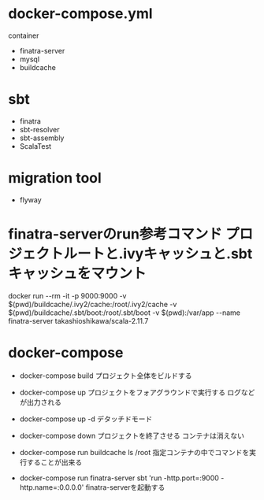 # docker-compose.yml
container
- finatra-server
- mysql
- buildcache

# sbt
- finatra
- sbt-resolver
- sbt-assembly
- ScalaTest

# migration tool
- flyway


# finatra-serverのrun参考コマンド プロジェクトルートと.ivyキャッシュと.sbtキャッシュをマウント
docker run --rm -it -p 9000:9000 -v $(pwd)/buildcache/.ivy2/cache:/root/.ivy2/cache -v $(pwd)/buildcache/.sbt/boot:/root/.sbt/boot -v $(pwd):/var/app --name finatra-server takashioshikawa/scala-2.11.7


# docker-compose

- docker-compose build
  プロジェクト全体をビルドする

- docker-compose up
  プロジェクトをフォアグラウンドで実行する
  ログなどが出力される

- docker-compose up -d
  デタッチドモード

- docker-compose down
  プロジェクトを終了させる コンテナは消えない

- docker-compose run buildcache ls /root
指定コンテナの中でコマンドを実行することが出来る

- docker-compose run finatra-server sbt 'run -http.port=:9000 -http.name=:0.0.0.0'
finatra-serverを起動する
